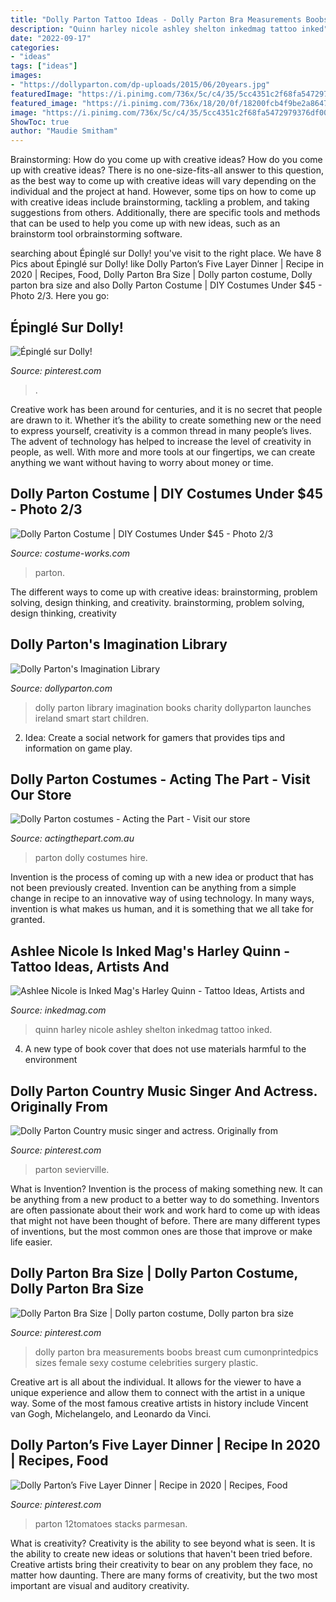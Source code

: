```yaml
---
title: "Dolly Parton Tattoo Ideas - Dolly Parton Bra Measurements Boobs Breast Cum Cumonprintedpics Sizes Female Sexy Costume Celebrities Surgery Plastic"
description: "Quinn harley nicole ashley shelton inkedmag tattoo inked"
date: "2022-09-17"
categories:
- "ideas"
tags: ["ideas"]
images:
- "https://dollyparton.com/dp-uploads/2015/06/20years.jpg"
featuredImage: "https://i.pinimg.com/736x/5c/c4/35/5cc4351c2f68fa5472979376df00a4d7.jpg"
featured_image: "https://i.pinimg.com/736x/18/20/0f/18200fcb4f9be2a86475e2a389bf2474--dolly-parton-bra-size-bra-sizes.jpg"
image: "https://i.pinimg.com/736x/5c/c4/35/5cc4351c2f68fa5472979376df00a4d7.jpg"
ShowToc: true
author: "Maudie Smitham"
---
```



Brainstorming: How do you come up with creative ideas?
How do you come up with creative ideas?
There is no one-size-fits-all answer to this question, as the best way to come up with creative ideas will vary depending on the individual and the project at hand. However, some tips on how to come up with creative ideas include brainstorming, tackling a problem, and taking suggestions from others. Additionally, there are specific tools and methods that can be used to help you come up with new ideas, such as an brainstorm tool orbrainstorming software.

	

		
searching about Épinglé sur Dolly! you've visit to the right place. We have 8 Pics about Épinglé sur Dolly! like Dolly Parton’s Five Layer Dinner | Recipe in 2020 | Recipes, Food, Dolly Parton Bra Size | Dolly parton costume, Dolly parton bra size and also Dolly Parton Costume | DIY Costumes Under $45 - Photo 2/3. Here you go:
		
    
## Épinglé Sur Dolly!

<img loading=lazy src="https://i.pinimg.com/736x/59/07/62/5907629790d258cfcf844f46493d20a0--dolly-parton-music-people.jpg" onerror="this.onerror=null;this.src='https://tse4.mm.bing.net/th?id=OIP.Bfwx-ig1XqOHaqfqK589twCvEs&amp;pid=15.1';" alt="Épinglé sur Dolly!">

_Source: pinterest.com_

>. 

	

Creative work has been around for centuries, and it is no secret that people are drawn to it. Whether it’s the ability to create something new or the need to express yourself, creativity is a common thread in many people’s lives. The advent of technology has helped to increase the level of creativity in people, as well. With more and more tools at our fingertips, we can create anything we want without having to worry about money or time.

    
## Dolly Parton Costume | DIY Costumes Under $45 - Photo 2/3

<img loading=lazy src="https://photos.costume-works.com/full/dolly_parton1.jpg" onerror="this.onerror=null;this.src='https://tse3.mm.bing.net/th?id=OIP.u3alNB-B3kusnCfhmLE6kwHaJ3&amp;pid=15.1';" alt="Dolly Parton Costume | DIY Costumes Under $45 - Photo 2/3">

_Source: costume-works.com_

>parton. 

	

The different ways to come up with creative ideas: brainstorming, problem solving, design thinking, and creativity.
brainstorming, problem solving, design thinking, creativity

    
## Dolly Parton&#039;s Imagination Library

<img loading=lazy src="https://dollyparton.com/dp-uploads/2015/06/20years.jpg" onerror="this.onerror=null;this.src='https://tse1.mm.bing.net/th?id=OIP.GA-ga_B8BOv1Mk1f6KAGxQHaEK&amp;pid=15.1';" alt="Dolly Parton&#039;s Imagination Library">

_Source: dollyparton.com_

>dolly parton library imagination books charity dollyparton launches ireland smart start children. 

	

2. Idea: Create a social network for gamers that provides tips and information on game play.

    
## Dolly Parton Costumes - Acting The Part - Visit Our Store

<img loading=lazy src="https://www.actingthepart.com.au/wp-content/uploads/2021/01/Dolly-Parton-blue.jpg" onerror="this.onerror=null;this.src='https://tse4.mm.bing.net/th?id=OIP.K_yhsBJtJ5F-piXnfQPLIAAAAA&amp;pid=15.1';" alt="Dolly Parton costumes - Acting the Part - Visit our store">

_Source: actingthepart.com.au_

>parton dolly costumes hire. 

	

Invention is the process of coming up with a new idea or product that has not been previously created. Invention can be anything from a simple change in recipe to an innovative way of using technology. In many ways, invention is what makes us human, and it is something that we all take for granted.

    
## Ashlee Nicole Is Inked Mag&#039;s Harley Quinn - Tattoo Ideas, Artists And

<img loading=lazy src="https://www.inkedmag.com/.image/t_share/MTU5MDMyMzU0Njc1ODk0MDQw/ashley_nicole_shelton_harley_quinn_feature.jpg" onerror="this.onerror=null;this.src='https://tse1.mm.bing.net/th?id=OIP.nXnquBqORyvOwneaMeZmNwHaHY&amp;pid=15.1';" alt="Ashlee Nicole is Inked Mag&#039;s Harley Quinn - Tattoo Ideas, Artists and">

_Source: inkedmag.com_

>quinn harley nicole ashley shelton inkedmag tattoo inked. 

	

4. A new type of book cover that does not use materials harmful to the environment 

    
## Dolly Parton Country Music Singer And Actress. Originally From

<img loading=lazy src="https://i.pinimg.com/736x/e3/3e/94/e33e941698ed41ea9c371cdccbfe95f4.jpg" onerror="this.onerror=null;this.src='https://tse4.mm.bing.net/th?id=OIP.gXJeSBrzsU6Ifpl3Ju9PaQHaJq&amp;pid=15.1';" alt="Dolly Parton Country music singer and actress. Originally from">

_Source: pinterest.com_

>parton sevierville. 

	

What is Invention?
Invention is the process of making something new. It can be anything from a new product to a better way to do something. Inventors are often passionate about their work and work hard to come up with ideas that might not have been thought of before. There are many different types of inventions, but the most common ones are those that improve or make life easier.

    
## Dolly Parton Bra Size | Dolly Parton Costume, Dolly Parton Bra Size

<img loading=lazy src="https://i.pinimg.com/736x/18/20/0f/18200fcb4f9be2a86475e2a389bf2474--dolly-parton-bra-size-bra-sizes.jpg" onerror="this.onerror=null;this.src='https://tse2.mm.bing.net/th?id=OIP.r4hXkgxka0abcQitX-pANAHaKw&amp;pid=15.1';" alt="Dolly Parton Bra Size | Dolly parton costume, Dolly parton bra size">

_Source: pinterest.com_

>dolly parton bra measurements boobs breast cum cumonprintedpics sizes female sexy costume celebrities surgery plastic. 

	

Creative art is all about the individual. It allows for the viewer to have a unique experience and allow them to connect with the artist in a unique way. Some of the most famous creative artists in history include Vincent van Gogh, Michelangelo, and Leonardo da Vinci.

    
## Dolly Parton’s Five Layer Dinner | Recipe In 2020 | Recipes, Food

<img loading=lazy src="https://i.pinimg.com/736x/5c/c4/35/5cc4351c2f68fa5472979376df00a4d7.jpg" onerror="this.onerror=null;this.src='https://tse3.mm.bing.net/th?id=OIP.-RlpPYuv4mrTHWpRwHzLQAHaD3&amp;pid=15.1';" alt="Dolly Parton’s Five Layer Dinner | Recipe in 2020 | Recipes, Food">

_Source: pinterest.com_

>parton 12tomatoes stacks parmesan. 

	

What is creativity?
Creativity is the ability to see beyond what is seen. It is the ability to create new ideas or solutions that haven't been tried before. Creative artists bring their creativity to bear on any problem they face, no matter how daunting. There are many forms of creativity, but the two most important are visual and auditory creativity.

